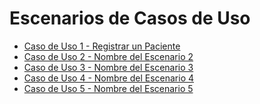 # Escenarios de Casos de Uso

* [Caso de Uso 1 - Registrar un Paciente](https://docs.google.com/spreadsheets/d/1yz1Ou4kRgfHdmmOfuTzC7MqXHkTxXpPhHSDON0jZo4w/edit?usp=sharing)
* [Caso de Uso 2 - Nombre del Escenario 2](https://docs.google.com/spreadsheets/d/1BainQvhIgsOcOj8zdpoYp7lRQtW1V5_FceIc8FCxYoA/edit?usp=sharing)
* [Caso de Uso 3 - Nombre del Escenario 3]()
* [Caso de Uso 4 - Nombre del Escenario 4]()
* [Caso de Uso 5 - Nombre del Escenario 5]()
